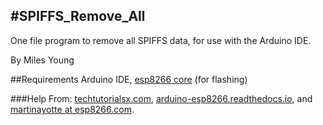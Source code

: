 #SPIFFS\_Remove\_All
---

One file program to remove all SPIFFS data, for use with the Arduino IDE.

By Miles Young

##Requirements
Arduino IDE, [esp8266 core](https://github.com/esp8266/Arduino/blob/master/cores/esp8266/FS.h) (for flashing)

###Help From:
[techtutorialsx.com](https://techtutorialsx.com/2019/02/24/esp32-arduino-removing-a-file-from-the-spiffs-file-system/), 
[arduino-esp8266.readthedocs.io](https://arduino-esp8266.readthedocs.io/en/latest/filesystem.html), and
[martinayotte at esp8266.com](https://www.esp8266.com/viewtopic.php?t=8459).
